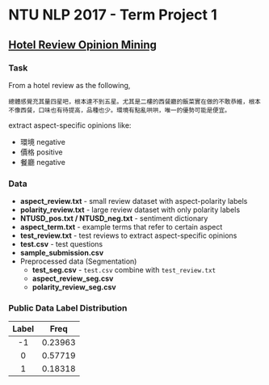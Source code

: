 # NTU NLP 2017 - Term Project 1

## [Hotel Review Opinion Mining](https://inclass.kaggle.com/c/ntu-nlp-2017-term-project-1)

### Task

From a hotel review as the following,

```text
總體感覺充其量四星吧，根本達不到五星。尤其是二樓的西餐廳的飯菜實在做的不敢恭維，根本不像西餐，口味也有待提高，品種也少。環境有點亂哄哄，唯一的優勢可能是便宜。

```

extract aspect-specific opinions like:

- 環境 negative
- 價格 positive
- 餐廳 negative

### Data

- **aspect_review.txt** - small review dataset with aspect-polarity labels
- **polarity_review.txt** - large review dataset with only polarity labels
- **NTUSD_pos.txt / NTUSD_neg.txt** - sentiment dictionary
- **aspect_term.txt** - example terms that refer to certain aspect
- **test_review.txt** - test reviews to extract aspect-specific opinions
- **test.csv** - test questions
- **sample_submission.csv**
- Preprocessed data (Segmentation)
  - **test_seg.csv** - ``test.csv`` combine with ``test_review.txt``
  - **aspect_review_seg.csv**
  - **polarity_review_seg.csv**

### Public Data Label Distribution


| Label | Freq |
|:-----:|:----:|
| -1    | 0.23963 |
| 0     | 0.57719 |
| 1     | 0.18318 |
